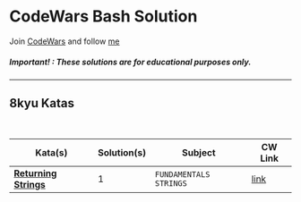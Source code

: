# CodeWars Bash Solution

Join [CodeWars](https://www.codewars.com/dashboard) and follow [me](https://www.codewars.com/users/panifedov)

##### Important! : These solutions are for educational purposes only.


---

## 8kyu Katas

<br>

| Kata(s)                                                           | Solution(s) | Subject                  | CW Link |
|-------------------------------------------------------------------|-------------|--------------------------|--|
| [**Returning Strings**]() | 1   | `FUNDAMENTALS` `STRINGS` | [link](https://www.codewars.com/kata/55a70521798b14d4750000a4/train/shell) |